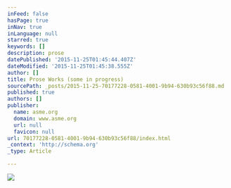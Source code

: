 ```yaml
---
inFeed: false
hasPage: true
inNav: true
inLanguage: null
starred: true
keywords: []
description: prose
datePublished: '2015-11-25T01:45:44.407Z'
dateModified: '2015-11-25T01:45:38.555Z'
author: []
title: Prose Works (some in progress)
sourcePath: _posts/2015-11-25-70177228-0581-4001-9b94-630b93c56f88.md
published: true
authors: []
publisher:
  name: asme.org
  domain: www.asme.org
  url: null
  favicon: null
url: 70177228-0581-4001-9b94-630b93c56f88/index.html
_context: 'http://schema.org'
_type: Article

---
```

![](https://www.asme.org/getmedia/c2c8ea5a-b690-4ba7-92bb-34bd1432862b/book_guide_hero_books.aspx)